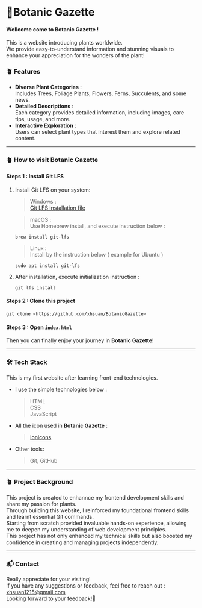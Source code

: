 # 🌿Botanic Gazette

#### Wellcome come to **Botanic Gazette** !

This is a website introducing plants worldwide.  
We provide easy-to-understand information and stunning visuals to enhance your appreciation for the wonders of the plant!

### 🪴 Features

- **Diverse Plant Categories** : <br /> Includes Trees, Foliage Plants, Flowers, Ferns, Succulents, and some news.
- **Detailed Descriptions** : <br /> Each category provides detailed information, including images, care tips, usage, and more.
- **Interactive Exploration** : <br /> Users can select plant types that interest them and explore related content.

---

### 🪴 How to visit **Botanic Gazette**

#### Steps 1 : Install Git LFS

1. Install Git LFS on your system:

   > Windows : <br /> [Git LFS installation file](https://git-lfs.com/)

   > macOS : <br /> Use Homebrew install, and execute instruction below :

   ```
   brew install git-lfs
   ```

   > Linux : <br /> Install by the instruction below ( example for Ubuntu )

   ```
   sudo apt install git-lfs
   ```

2. After installation, execute initialization instruction :
   ```
   git lfs install
   ```

#### Steps 2 : Clone this project

```
git clone <https://github.com/xhsuan/BotanicGazette>
```

#### Steps 3 : Open `index.html`

Then you can finally enjoy your journey in **Botanic Gazette**!

---

### 🛠️ Tech Stack

This is my first website after learning front-end technologies.

- I use the simple technologies below :

  > HTML <br />
  > CSS <br />
  > JavaScript

- All the icon used in **Botanic Gazette** :
  > [Ionicons](https://ionic.io/ionicons)
- Other tools:
  > Git, GitHub

---

### 🪴 Project Background

This project is created to enhannce my frontend development skills and share my passion for plants.  
Through building this website, I reinforced my foundational frontend skills and learnt essential Git commands.  
Starting from scratch provided invaluable hands-on experience, allowing me to deepen my understanding of web development principles.  
This project has not only enhanced my technical skills but also boosted my confidence in creating and managing projects independently.

---

### 📬 Contact

Really appreciate for your visiting!  
if you have any suggestions or feedback, feel free to reach out : xhsuan1215@gmail.com  
Looking forward to your feedback!🌸
